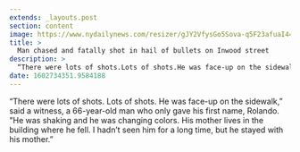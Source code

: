 ```yaml
--- 
extends: _layouts.post 
section: content 
image: https://www.nydailynews.com/resizer/gJY2VfysGo5Sova-q5F23afuaI4=/1200x0/left/middle/cloudfront-us-east-1.images.arcpublishing.com/tronc/ETNP4K6OPND2LIGSXY4UHJAI5Y.JPG 
title: > 
  Man chased and fatally shot in hail of bullets on Inwood street 
description: > 
  “There were lots of shots.Lots of shots.He was face-up on the sidewalk,” said a witness, a 66-year-old man who only gave his first name, Rolando.His mother lives in the building where he fell.I hadn’t seen him for a long time, but he stayed with his mother.” 
date: 1602734351.9584188 
--- 
```

“There were lots of shots. Lots of shots. He was face-up on the sidewalk,” said a witness, a 66-year-old man who only gave his first name, Rolando. "He was shaking and he was changing colors. His mother lives in the building where he fell. I hadn’t seen him for a long time, but he stayed with his mother.”